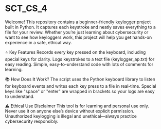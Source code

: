 # SCT_CS_4
Welcome! This repository contains a beginner-friendly keylogger project built in Python. It captures each keystroke and neatly saves everything to a file for your review. Whether you’re just learning about cybersecurity or want to see how keyloggers work, this project will help you get hands-on experience in a safe, ethical way.

⭐ Key Features
Records every key pressed on the keyboard, including special keys for clarity.
Logs keystrokes to a text file (keylogger_ap.txt) for easy reading.
Simple, easy-to-understand code with lots of comments for learning.

📚 How Does It Work?
The script uses the Python keyboard library to listen for keyboard events and writes each key press to a file in real-time. Special keys like "space" or "enter" are wrapped in brackets so your logs are easy to understand.

⚠️ Ethical Use Disclaimer
This tool is for learning and personal use only. Never use it on anyone else’s device without explicit permission. Unauthorized keylogging is illegal and unethical—always practice cybersecurity responsibly.
